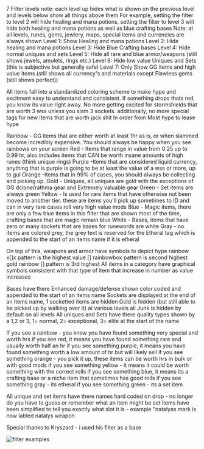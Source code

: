 7 Filter levels
note: each level up hides what is shown on the previous level and levels below show all things above them
For example, setting the filter to level 2 will hide healing and mana potions, setting the filter to level 3 will hide both healing and mana potions as well as blue crafting bases
Note: at all levels, runes, gems, jewlery, maps, special items and currencies are always shown
Level 1: Show Healing and mana potions
Level 2: Hide healing and mana potions
Level 3: Hide Blue Crafting bases
Level 4: Hide normal uniques and sets
Level 5: Hide all rare and blue armor/weapons (still shows jewels, amulets, rings etc.)
Level 6: Hide low value Uniques and Sets (this is subjective but generally safe)
Level 7: Only Show GG items and high value items (still shows all currency's and materials except Flawless gems (still shows perfect))

All items fall into a standardized coloring scheme to make hype and excitment easy to understand and consistent. If something drops thats red, you know its value right away.
No more getting excited for stormshields that are worth 3 wss unless you slam 3 sockets. additionally, no more special tags for new items that are worth jack shit
In order from Most hype to lease hype

Rainbow - GG items that are either worth at least 1hr as is, or when slammed become incredibly expensive. You should always be happy when you see rainbows on your screen
Red - Items that range in value from 0.25 up to 0.99 hr, also includes items that CAN be worth insane amounts of high runes (think unique rings)
Purple -Items that are considered liquid currency, anything that is purple is going to be at least the value of a wss or more, up to gul
Orange -Items that in 99% of cases, you should always be collecting and picking up. 
Gold - Uniques, all uniques are gold with the exceptions of GG dclone/rathma gear and Extremely valuable gear
Green - Set items are always green
Yellow - Is used for rare items that have otherwise not been moved to another tier. these are items you'll pick up sometimes to ID and can in very rare cases roll very high value mods
Blue - Magic items, there are only a few blue items in this filter that are shown most of the time, crafting bases that are magic remain blue
White - Bases, items that have zero or many sockets that are bases for runewords are white
Gray - no items are colored grey, the grey text is reserved for the Etheral tag which is appended to the start of an items name if it is etheral

On top of this, weapons and armor have symbols to depict hype
rainbow x[]x pattern is the highest value
[] rainbowbox pattern is second highest
gold rainbow [] pattern is 3rd highest
All items in a category have graphical symbols consistent with that type of item that increase in number as value increases

Bases have there Enhanced damage/defense shown color coded and appended to the start of an items name
Sockets are displayed at the end of an items name, 1 socketted items are hidden
Gold is hidden (but still able to be picked up by walking over it) at various levels 
all Junk is hidden by default on all levels
All uniques and Sets have there quality types shown by a 1,2 or 3, 1= normal, 2= exceptional, 3= elite at the start of the name

If you see a rainbow - you know you have found something very special and worth hrs
if you see red, it means you have found something rare and usually worth half an hr
if you see something purple, it means you have found something worth a low amount of hr but will likely sell
if you see something orange - you pick it up, these items can be worth hrs in bulk or with good mods
if you see something yellow - it means it could be worth something with the correct rolls
if you see something blue, it means its a crafting base or a niche item that sometimes has good rolls
if you see something gray - its etheral
if you see something green - its a set item

All unique and set items have there names hard coded on drop - no longer do you have to guess or remember what an item might be
set items have been simplified to tell you exactly what slot it is - example "natalyas mark is now labled natalys weapon



Special thanks to Kryszard - i used his filter as a base



![filter examples](https://github.com/StandInTheRiver/Sven-s-Filter/assets/46364873/92799718-c318-4ac4-bd27-3f38d4d1ef1e)

